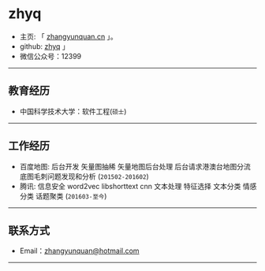 # zhyq

 - 主页: 「 [zhangyunquan.cn](http://zhangyunquan.com) 」。
 - github:  [zhyq](http://github/zhyq.com) 」
 - 微信公众号：12399

---

## 教育经历

 - 中国科学技术大学：软件工程(``` 硕士 ```)

---

## 工作经历
 
 - 百度地图: 后台开发 矢量图抽稀 矢量地图后台处理 后台请求港澳台地图分流 底图毛刺问题发现和分析 (``` 201502-201602 ```)
 - 腾讯: 信息安全  word2vec libshorttext cnn 文本处理 特征选择 文本分类 情感分类 话题聚类 (``` 201603-至今 ```)

---


## 联系方式

- Email：zhangyunquan@hotmail.com 

---

